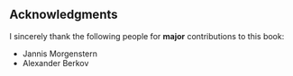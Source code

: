 ## Acknowledgments

I sincerely thank the following people for **major** contributions to this book:

- Jannis Morgenstern
- Alexander Berkov
